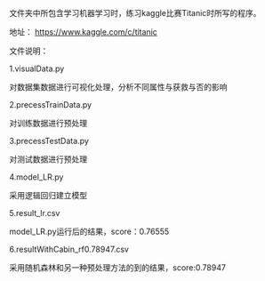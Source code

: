 文件夹中所包含学习机器学习时，练习kaggle比赛Titanic时所写的程序。

地址：
https://www.kaggle.com/c/titanic

文件说明：

1.visualData.py 

   对数据集数据进行可视化处理，分析不同属性与获救与否的影响
  
2.precessTrainData.py

   对训练数据进行预处理
  
3.precessTestData.py

   对测试数据进行预处理
    
4.model_LR.py

   采用逻辑回归建立模型
  
5.result_lr.csv

   model_LR.py运行后的结果，score：0.76555
  
6.resultWithCabin_rf0.78947.csv

   采用随机森林和另一种预处理方法的到的结果，score:0.78947
